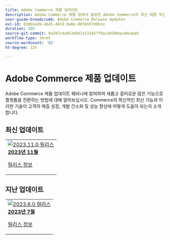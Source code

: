 ```yaml
---
title: Adobe Commerce 제품 업데이트
description: Adobe Commerce 제품 팀에서 발표한 Adobe Commerce의 최신 제품 혁신.
user-guide-breadcrumb: Adobe Commerce Release Updates
exl-id: 838b1ed9-eb45-4818-9a8e-807b557d0bce
duration: 105
source-git-commit: 9a297cda953d4414131657f9ac84580aea0eabeb
workflow-type: tm+mt
source-wordcount: '82'
ht-degree: 12%

---
```


# Adobe Commerce 제품 업데이트

Adobe Commerce 제품 업데이트 웨비나에 참여하여 새롭고 흥미로운 많은 기능으로 플랫폼을 전환하는 방법에 대해 알아보십시오. Commerce의 혁신적인 최신 기능과 이러한 기술이 고객의 매출 성장, 개발 간소화 및 성능 향상에 어떻게 도움이 되는지 소개합니다.

## 최신 업데이트

<table style="max-width: 50%;">
  <tr>
    <td>
      <a href="2023/nov2023.md">
        <img alt="2023.11.0 릴리스" src="https://video.tv.adobe.com/v/3425732/?format=jpeg" />
      </a>
      <div>
        <a href="2023/nov2023.md">
          <strong>2023년 11월</strong>
          <br/>
        </a>
          <!-- <em>Release date June 2023 </em> -->
      </div>
      <p>
        <a href="https://experienceleague.adobe.com/docs/commerce-operations/release/notes/overview.html">릴리스 정보</a>
      <p>
    </td>
  </tr>  
</table>

## 지난 업데이트

<table style="max-width: 50%;">
  <tr>
    <td>
      <a href="2023/july2023.md">
        <img alt="2023.6.0 릴리스" src="https://video.tv.adobe.com/v/3422012?format=jpeg" />
      </a>
      <div>
        <a href="2023/july2023.md">
          <strong>2023년 7월</strong>
          <br/>
        </a>
          <!-- <em>Release date June 2023 </em> -->
      </div>
      <p>
        <a href="https://experienceleague.adobe.com/docs/commerce-operations/release/notes/overview.html">릴리스 정보</a>
      <p>
    </td>
  </tr>  
</table>

<!--

## Past Updates

<table style="max-width: 50%;">
  <tr>
    <td>
      <a href="2023/2023-4-0.md">
        <img alt="2023.4.0 Release" src="2023/assets/2023-4-0-thumb.png" />
      </a>
      <div>
        <a href="2023/2023-4-0.md">
          <strong>Release | 2023.4.0</strong>
          <br/>
        </a>
          <em>Release date June 2023 </em>
      </div>
      <p>
        <a href="https://experienceleague.adobe.com/docs/experience-manager-cloud-service/content/release-notes/release-notes/release-notes-current.html">Release notes</a>
      <p>
    </td>
    <td>
      <a href="2023/2023-2-0.md">
        <img alt="2023.2.0 Release" src="2023/assets/2023-2-0-thumb.png" />
      </a>
      <div>
        <a href="2023/2023-2-0.md">
          <strong>Release | 2023.2.0</strong>
          <br/>
        </a>
          <em>Release date Mar 2023 </em>
      </div>
      <p>
        <a href="https://experienceleague.adobe.com/docs/experience-manager-cloud-service/content/release-notes/release-notes/release-notes-current.html">Release notes</a>
      <p>
    </td>
    <td>
      <a href="2023/2023-1-0.md">
        <img alt="2023.1.0 Release" src="2023/assets/2023-1-0-thumb.png" />
      </a>
      <div>
        <a href="2023/2023-1-0.md">
          <strong>Release | 2023.1.0</strong>
          <br/>
        </a>
          <em>Release date  Feb 2023 </em>
      </div>
      <p>
        <a href="https://experienceleague.adobe.com/docs/experience-manager-cloud-service/content/release-notes/release-notes/release-notes-current.html">Release notes</a>
      <p>
    </td>
  </tr>  
  <tr> 
    <td>
      <a href="2022/2022-10-0.md">
        <img alt="2022.10.0 Release" src="2022/assets/2022-10-0-thumb.png" />
      </a>
      <div>
        <a href="2022/2022-10-0.md">
          <strong>Release | 2022.10.0</strong>
          <br/>
        </a>
          <em>Release date  Oct 13, 2022 </em>
      </div>
      <p>
        <a href="https://experienceleague.adobe.com/docs/experience-manager-cloud-service/content/release-notes/release-notes/release-notes-current.html">Release notes</a>
      <p>
    </td>
    <td>
      <a href="2022/2022-8-0.md">
        <img alt="2022.8.0 Release" src="2022/assets/2022-8-0-thumb.png" />
      </a>
      <div>
        <a href="2022/2022-8-0.md">
          <strong>Release | 2022.8.0</strong>
          <br/>
        </a>
          <em>Release date  Sept 1, 2022 </em>
      </div>
      <p>
        <a href="https://experienceleague.adobe.com/docs/experience-manager-cloud-service/content/release-notes/release-notes/release-notes-current.html">Release notes</a>
      <p>
    </td>
    <td>
      <a href="2022/2022-7-0.md">
        <img alt="2022.7.0 Release" src="2022/assets/2022-7-0-thumb.png" />
      </a>
      <div>
        <a href="2022/2022-7-0.md">
          <strong>Release | 2022.7.0</strong>
          <br/>
        </a>
          <em>Release date  Aug 8, 2022 </em>
      </div>
      <p>
        <a href="https://experienceleague.adobe.com/docs/experience-manager-cloud-service/content/release-notes/release-notes/release-notes-current.html">Release notes</a>
      <p>
    </td>
</tr>
<tr>
    <td>
      <a href="2022/2022-6-0.md">
        <img alt="2022.6.0 Release" src="2022/assets/2022-6-0-thumb.png" />
      </a>
      <div>
        <a href="2022/2022-6-0.md">
          <strong>Release | 2022.6.0</strong>
          <br/>
        </a>
          <em>Release date  June 30, 2022 </em>
      </div>
      <p>
        <a href="https://experienceleague.adobe.com/docs/experience-manager-cloud-service/content/release-notes/release-notes/release-notes-current.html">Release notes</a>
      <p>
    </td>
    <td>
      <a href="2022/2022-5-0.md">
        <img alt="2022.5.0 Release" src="2022/assets/2022-5-0-thumb.png" />
      </a>
      <div>
        <a href="2022/2022-5-0.md">
          <strong>Release | 2022.5.0</strong>
          <br/>
        </a>
          <em>Release date  June 9, 2022 </em>
      </div>
      <p>
        <a href="https://experienceleague.adobe.com/docs/experience-manager-cloud-service/content/release-notes/release-notes/release-notes-current.html">Release notes</a>
      <p>
    </td>
    <td>
      <a href="2022/2022-4-0.md">
        <img alt="2022.4.0 Release" src="2022/assets/2022-4-0.png" />
      </a>
      <div>
        <a href="2022/2022-4-0.md">
          <strong>Release | 2022.4.0</strong>
          <br/>
        </a>
          <em>Released  May 5, 2022 </em>
      </div>
      <p>
        <a href="https://experienceleague.adobe.com/docs/experience-manager-cloud-service/content/release-notes/release-notes/release-notes-current.html">Release notes</a>
      <p>
    </td>
  </tr>
</table>

-->
